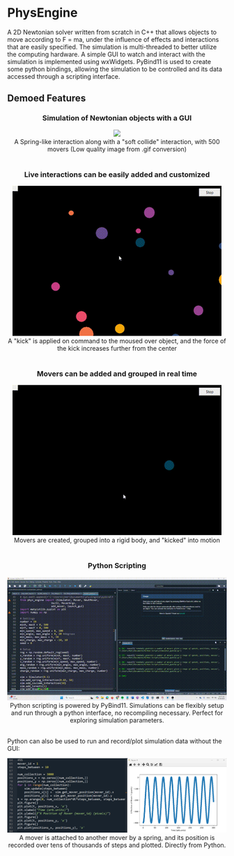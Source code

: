 # PhysEngine
 
A 2D Newtonian solver written from scratch in C++ that allows objects to move according to F = ma, under the influence of effects and interactions that are easily specified.
The simulation is multi-threaded to better utilize the computing hardware.
A simple GUI to watch and interact with the simulation is implemented using wxWidgets.
PyBind11 is used to create some python bindings, allowing the simulation to be controlled and its data accessed through a scripting interface.

## Demoed Features

<div align="center">
 <h3> Simulation of Newtonian objects with a GUI <br> </h3>
 <img src="showcase/500_movers_and_spring.gif" width="480"/>
 <br>
 A Spring-like interaction along with a "soft collide" interaction, with 500 movers
 (Low quality image from .gif conversion)
</div>  
<br>
<div align="center">
 <h3> Live interactions can be easily added and customized<br> </h3>
 <img src="showcase/kicking.gif" width="480"/>
 <br>
 A "kick" is applied on command to the moused over object, and the force of the kick increases further from the center 
</div>  
<br>
<div align="center">
 <h3> Movers can be added and grouped in real time <br> </h3>
 <img src="showcase/adding_and_grouping.gif" width="480"/>
 <br>
 Movers are created, grouped into a rigid body, and "kicked" into motion
</div>  

</div>  
<br>
<div align="center">
 <h3> Python Scripting <br> </h3>
 <img src="showcase/python_scripting.gif" width="640"/>
 <br>
 Python scripting is powered by PyBind11. Simulations can be flexibly setup and run through a python interface, no recompiling necessary. Perfect for exploring simulation parameters.
</div><br>

Python can also be used to run and record/plot simulation data without the GUI:  

<div align="center">
 <img src="showcase/python_sim_plot.png" width="640"/>
 <br>
 A mover is attached to another mover by a spring, and its position is recorded over tens of thousands of steps and plotted. Directly from Python.
</div><br>




